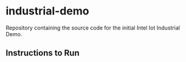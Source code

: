 # industrial-demo
Repository containing the source code for the initial Intel Iot Industrial Demo.

## Instructions to Run

